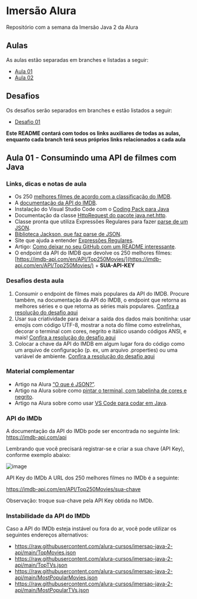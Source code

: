 # Imersão Alura

Repositório com a semana da Imersão Java 2 da Alura

## Aulas
As aulas estão separadas em branches e listadas a seguir:
- [Aula 01](https://github.com/Adrian-Rabelo/imersao-java-alura/tree/aula-01/alura-stickers)
- [Aula 02](https://github.com/Adrian-Rabelo/imersao-java-alura/tree/aula-02/alura-stickers)
## Desafios
Os desafios serão separados em branches e estão listados a seguir:
- [Desafio 01](https://github.com/Adrian-Rabelo/imersao-java-alura/tree/desafio-01/alura-stickers)

**Este README contará com todos os links auxiliares de todas as aulas, enquanto cada branch terá seus próprios links relacionados a cada aula**
## Aula 01 - Consumindo uma API de filmes com Java
### Links, dicas e notas de aula
- Os 250 [melhores filmes de acordo com a classificação do IMDB](https://www.imdb.com/chart/top/).
- A [documentação da API do IMDB](https://imdb-api.com/api).
- Instalação do Visual Studio Code com o [Coding Pack para Java](https://code.visualstudio.com/docs/languages/java#_install-visual-studio-code-for-java)
- Documentação da classe [HttpRequest do pacote java.net.http](https://docs.oracle.com/en/java/javase/17/docs/api/java.net.http/java/net/http/HttpRequest.html).
- Classe pronta que utiliza Expressões Regulares para fazer [parse de um JSON](https://gist.github.com/alexandreaquiles/cf337d3bcb59dd790ed2b08a0a4db7a3).
- [Biblioteca Jackson, que faz parse de JSON](https://github.com/FasterXML/jackson).
- Site que ajuda a entender [Expressões Regulares]().
- Artigo: [Como deixar no seu GitHub com um README interessante](https://www.alura.com.br/artigos/escrever-bom-readme).
- O endpoint da API do IMDB que devolve os 250 melhores filmes: [https://imdb-api.com/en/API/Top250Movies/](https://imdb-api.com/en/API/Top250Movies/) + **SUA-API-KEY**

### Desafios desta aula
1. Consumir o endpoint de filmes mais populares da API do IMDB. Procure também, na documentação da API do IMDB, o endpoint que retorna as melhores séries e o que retorna as séries mais populares. [Confira a resolução do desafio aqui](https://youtu.be/v4Dpul7b5bU)
2. Usar sua criatividade para deixar a saída dos dados mais bonitinha: usar emojis com código UTF-8, mostrar a nota do filme como estrelinhas, decorar o terminal com cores, negrito e itálico usando códigos ANSI, e mais! [Confira a resolução do desafio aqui](https://youtu.be/kkom8S-mCP4)
3. Colocar a chave da API do IMDB em algum lugar fora do código como um arquivo de configuração (p. ex, um arquivo .properties) ou uma variável de ambiente. [Confira a resolução do desafio aqui](https://youtu.be/uc59B0J4z1c)

### Material complementar
- Artigo na Alura [“O que é JSON?”](https://www.alura.com.br/artigos/o-que-e-json).
- Artigo na Alura sobre como [pintar o terminal, com tabelinha de cores e negrito](https://www.alura.com.br/artigos/decorando-terminal-cores-emojis).
- Artigo na Alura sobre como usar [VS Code para codar em Java](https://www.alura.com.br/artigos/desenvolvendo-aplicacoes-java-vs-code).

### API do IMDb

A documentação da API do IMDb pode ser encontrada no seguinte link: https://imdb-api.com/api

Lembrando que você precisará registrar-se e criar a sua chave (API Key), conforme exemplo abaixo:

![image](https://user-images.githubusercontent.com/258331/222165383-6e26969b-5974-4c5a-8b73-1ef6c49fa969.png)

API Key do IMDb
A URL dos 250 melhores filmes no IMDb é a seguinte:

https://imdb-api.com/en/API/Top250Movies/sua-chave

Observação: troque sua-chave pela API Key obtida no IMDb.

### Instabilidade da API do IMDb
Caso a API do IMDb esteja instável ou fora do ar, você pode utilizar os seguintes endereços alternativos:

- https://raw.githubusercontent.com/alura-cursos/imersao-java-2-api/main/TopMovies.json
- https://raw.githubusercontent.com/alura-cursos/imersao-java-2-api/main/TopTVs.json
- https://raw.githubusercontent.com/alura-cursos/imersao-java-2-api/main/MostPopularMovies.json
- https://raw.githubusercontent.com/alura-cursos/imersao-java-2-api/main/MostPopularTVs.json
